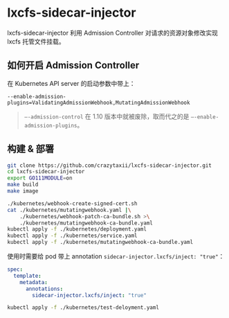 # lxcfs-sidecar-injector

lxcfs-sidecar-injector 利用 Admission Controller 对请求的资源对象修改实现 lxcfs 托管文件挂载。

## 如何开启 Admission Controller

在 Kubernetes API server 的启动参数中带上：

```
--enable-admission-plugins=ValidatingAdmissionWebhook,MutatingAdmissionWebhook
```

> `–-admission-control` 在 1.10 版本中就被废除，取而代之的是 `–-enable-admission-plugins`。

## 构建 & 部署

```bash
git clone https://github.com/crazytaxii/lxcfs-sidecar-injector.git
cd lxcfs-sidecar-injector
export GO111MODULE=on
make build
make image
```

```bash
./kubernetes/webhook-create-signed-cert.sh
cat ./kubernetes/mutatingwebhook.yaml |\
    ./kubernetes/webhook-patch-ca-bundle.sh >\
    ./kubernetes/mutatingwebhook-ca-bundle.yaml
kubectl apply -f ./kubernetes/deployment.yaml
kubectl apply -f ./kubernetes/service.yaml
kubectl apply -f ./kubernetes/mutatingwebhook-ca-bundle.yaml
```

使用时需要给 pod 带上 annotation `sidecar-injector.lxcfs/inject: "true"`：

```yaml
spec:
  template:
    metadata:
      annotations:
        sidecar-injector.lxcfs/inject: "true"
```

```bash
kubectl apply -f ./kubernetes/test-deloyment.yaml
```
